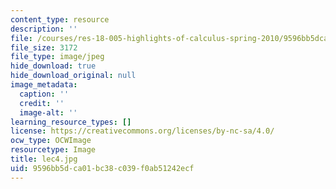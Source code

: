 ```yaml
---
content_type: resource
description: ''
file: /courses/res-18-005-highlights-of-calculus-spring-2010/9596bb5dca01bc38c039f0ab51242ecf_lec4.jpg
file_size: 3172
file_type: image/jpeg
hide_download: true
hide_download_original: null
image_metadata:
  caption: ''
  credit: ''
  image-alt: ''
learning_resource_types: []
license: https://creativecommons.org/licenses/by-nc-sa/4.0/
ocw_type: OCWImage
resourcetype: Image
title: lec4.jpg
uid: 9596bb5d-ca01-bc38-c039-f0ab51242ecf
---
```

